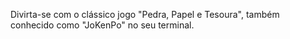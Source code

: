 Divirta-se com o clássico jogo "Pedra, Papel e Tesoura", também conhecido como "JoKenPo" no seu terminal.
